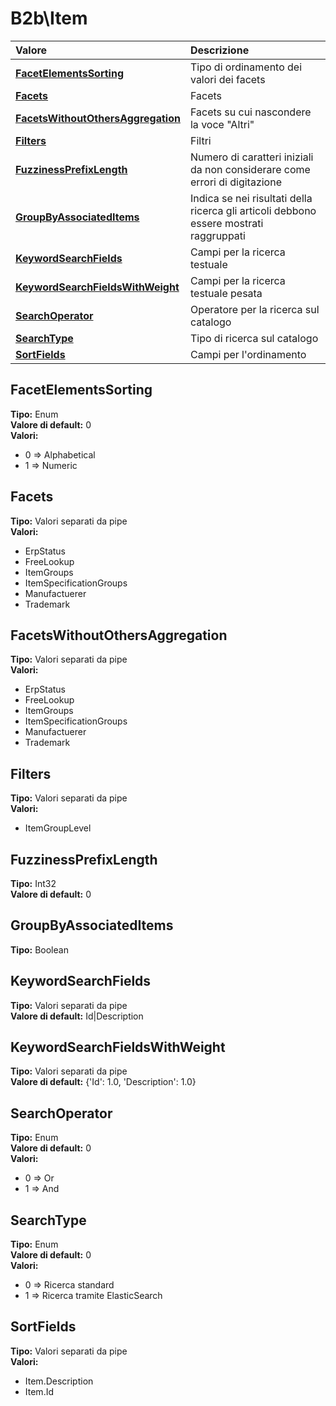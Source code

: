 # B2b\Item

| Valore | Descrizione |
| :--- | :--- |
| [**FacetElementsSorting**](b2bitem.md#facetelementssorting) | Tipo di ordinamento dei valori dei facets |
| [**Facets**](b2bitem.md#facets) | Facets |
| [**FacetsWithoutOthersAggregation**](b2bitem.md#facetswithoutothersaggregation) | Facets su cui nascondere la voce "Altri" |
| [**Filters**](b2bitem.md#filters) | Filtri |
| [**FuzzinessPrefixLength**](b2bitem.md#fuzzinessprefixlength) | Numero di caratteri iniziali da non considerare come errori di digitazione |
| [**GroupByAssociatedItems**](b2bitem.md#groupbyassociateditems) | Indica se nei risultati della ricerca gli articoli debbono essere mostrati raggruppati |
| [**KeywordSearchFields**](b2bitem.md#keywordsearchfields) | Campi per la ricerca testuale |
| [**KeywordSearchFieldsWithWeight**](b2bitem.md#keywordsearchfieldswithweight) | Campi per la ricerca testuale pesata |
| [**SearchOperator**](b2bitem.md#searchoperator) | Operatore per la ricerca sul catalogo |
| [**SearchType**](b2bitem.md#searchtype) | Tipo di ricerca sul catalogo |
| [**SortFields**](b2bitem.md#sortfields) | Campi per l'ordinamento |

## FacetElementsSorting

**Tipo:** Enum  
**Valore di default:** 0  
**Valori:**

* 0 =&gt; Alphabetical
* 1 =&gt; Numeric

## Facets

**Tipo:** Valori separati da pipe  
**Valori:**

* ErpStatus
* FreeLookup
* ItemGroups
* ItemSpecificationGroups
* Manufactuerer
* Trademark

## FacetsWithoutOthersAggregation

**Tipo:** Valori separati da pipe  
**Valori:**

* ErpStatus
* FreeLookup
* ItemGroups
* ItemSpecificationGroups
* Manufactuerer
* Trademark

## Filters

**Tipo:** Valori separati da pipe  
**Valori:**

* ItemGroupLevel

## FuzzinessPrefixLength

**Tipo:** Int32  
**Valore di default:** 0

## GroupByAssociatedItems

**Tipo:** Boolean

## KeywordSearchFields

**Tipo:** Valori separati da pipe  
**Valore di default:** Id\|Description

## KeywordSearchFieldsWithWeight

**Tipo:** Valori separati da pipe  
**Valore di default:** {'Id': 1.0, 'Description': 1.0}

## SearchOperator

**Tipo:** Enum  
**Valore di default:** 0  
**Valori:**

* 0 =&gt; Or
* 1 =&gt; And

## SearchType

**Tipo:** Enum  
**Valore di default:** 0  
**Valori:**

* 0 =&gt; Ricerca standard
* 1 =&gt; Ricerca tramite ElasticSearch

## SortFields

**Tipo:** Valori separati da pipe  
**Valori:**

* Item.Description
* Item.Id

